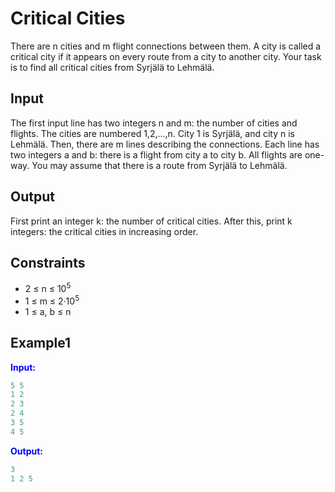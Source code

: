 # Critical Cities 

There are n cities and m flight connections between them. A city is called a critical city if it appears on every route from a city to another city.
Your task is to find all critical cities from Syrjälä to Lehmälä.

## Input

The first input line has two integers n and m: the number of cities and flights. The cities are numbered 1,2,&hellip;,n. City 1 is Syrjälä, and city n is Lehmälä.
Then, there are m lines describing the connections. Each line has two integers a and b: there is a flight from city a to city b. All flights are one-way.
You may assume that there is a route from Syrjälä to Lehmälä.

## Output

First print an integer k: the number of critical cities. After this, print k integers: the critical cities in increasing order.

## Constraints

* 2 &le; n &le; 10<sup>5</sup>
* 1 &le; m &le; 2&middot;10<sup>5</sup>
* 1 &le; a, b &le; n

## Example1
<font color="blue">**Input:**</font>
```c++
5 5
1 2
2 3
2 4
3 5
4 5
```
<font color="blue">**Output:**</font>
```c++
3
1 2 5
```   
